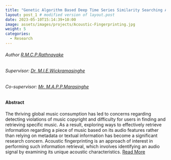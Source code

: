 ```yaml
---
title: "Genetic Algorithm Based Deep Time Series Similarity Searching Approach for Acoustic Fingerprinting"
layout: post_1 # modified version of layout.post
date: 2023-05-10T15:14:39+10:00
image: assets/images/projects/Acoustic-Fingerprinting.jpg
weight: 5
categories:
  - Research
---
```


###### Author [R.M.C.P.Rathnayake](/author/RMCPRathnayake.html)

###### Supervisor: [Dr. M.I.E.Wickramasinghe](/team/dr-manju/index.html)
###### Co-supervisor: [ Mr. M.A.P.P.Marasinghe](/team/pasindu-marasinghe/index.html)

#### Abstract
The thriving global music consumption has led to concerns regarding detecting
violations of music copyright and difficulty for users in finding and retrieving
specific music. As a result, exploring ways to effectively retrieve information
regarding a piece of music based on its audio features rather than relying on
metadata or textual information has become a significant research concern.
Acoustic fingerprinting is an approach of interest in performing such information
retrieval, which involves identifying an audio signal by examining its unique
acoustic characteristics. [Read More](/projects/Acoustic-Fingerprinting.html)